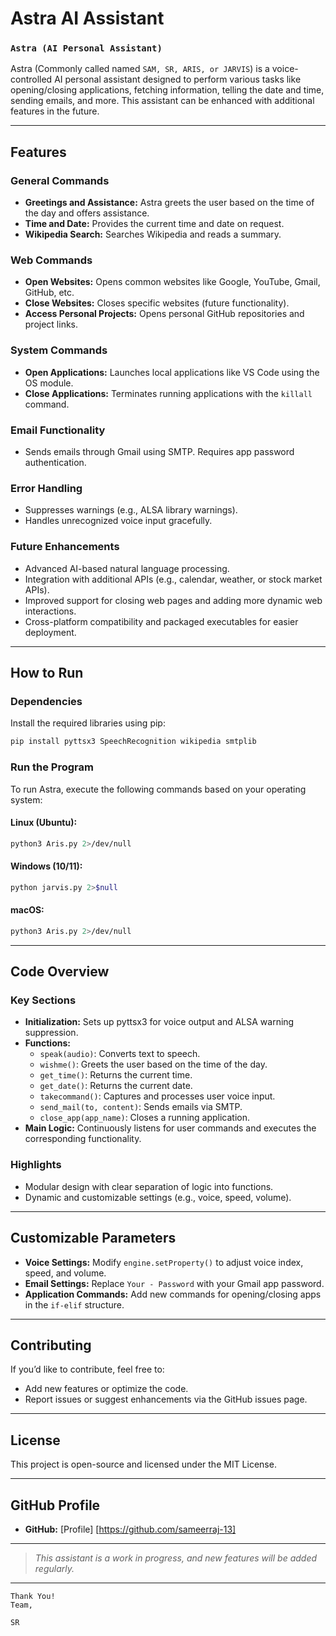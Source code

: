 # Astra AI Assistant

### `Astra (AI Personal Assistant)`

Astra (Commonly called named `SAM, SR, ARIS, or JARVIS`) is a voice-controlled AI personal assistant designed to perform various tasks like opening/closing applications, fetching information, telling the date and time, sending emails, and more. This assistant can be enhanced with additional features in the future.

---

## **Features**

### **General Commands**
- **Greetings and Assistance:** Astra greets the user based on the time of the day and offers assistance.
- **Time and Date:** Provides the current time and date on request.
- **Wikipedia Search:** Searches Wikipedia and reads a summary.

### **Web Commands**
- **Open Websites:** Opens common websites like Google, YouTube, Gmail, GitHub, etc.
- **Close Websites:** Closes specific websites (future functionality).
- **Access Personal Projects:** Opens personal GitHub repositories and project links.

### **System Commands**
- **Open Applications:** Launches local applications like VS Code using the OS module.
- **Close Applications:** Terminates running applications with the `killall` command.

### **Email Functionality**
- Sends emails through Gmail using SMTP. Requires app password authentication.

### **Error Handling**
- Suppresses warnings (e.g., ALSA library warnings).
- Handles unrecognized voice input gracefully.

### **Future Enhancements**
- Advanced AI-based natural language processing.
- Integration with additional APIs (e.g., calendar, weather, or stock market APIs).
- Improved support for closing web pages and adding more dynamic web interactions.
- Cross-platform compatibility and packaged executables for easier deployment.

---

## **How to Run**

### **Dependencies**
Install the required libraries using pip:
```bash
pip install pyttsx3 SpeechRecognition wikipedia smtplib
```

### **Run the Program**
To run Astra, execute the following commands based on your operating system:

#### **Linux (Ubuntu):**
```bash
python3 Aris.py 2>/dev/null
```

#### **Windows (10/11):**
```bash
python jarvis.py 2>$null
```

#### **macOS:**
```bash
python3 Aris.py 2>/dev/null
```

---

## **Code Overview**

### **Key Sections**
- **Initialization:** Sets up pyttsx3 for voice output and ALSA warning suppression.
- **Functions:**
  - `speak(audio)`: Converts text to speech.
  - `wishme()`: Greets the user based on the time of the day.
  - `get_time()`: Returns the current time.
  - `get_date()`: Returns the current date.
  - `takecommand()`: Captures and processes user voice input.
  - `send_mail(to, content)`: Sends emails via SMTP.
  - `close_app(app_name)`: Closes a running application.
- **Main Logic:** Continuously listens for user commands and executes the corresponding functionality.

### **Highlights**
- Modular design with clear separation of logic into functions.
- Dynamic and customizable settings (e.g., voice, speed, volume).

---

## **Customizable Parameters**
- **Voice Settings:** Modify `engine.setProperty()` to adjust voice index, speed, and volume.
- **Email Settings:** Replace `Your - Password` with your Gmail app password.
- **Application Commands:** Add new commands for opening/closing apps in the `if-elif` structure.

---

## **Contributing**
If you’d like to contribute, feel free to:
- Add new features or optimize the code.
- Report issues or suggest enhancements via the GitHub issues page.

---

## **License**
This project is open-source and licensed under the MIT License.

---

## **GitHub Profile**

- **GitHub:** [Profile] [https://github.com/sameerraj-13]

---

> _This assistant is a work in progress, and new features will be added regularly._

--- 

```
Thank You!
Team,
```
`SR`


